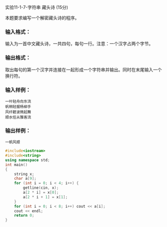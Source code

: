 实验11-1-7-字符串 藏头诗 (15分)

本题要求编写一个解密藏头诗的程序。

### 输入格式：

输入为一首中文藏头诗，一共四句，每句一行。注意：一个汉字占两个字节。

### 输出格式：

取出每句的第一个汉字并连接在一起形成一个字符串并输出。同时在末尾输入一个换行符。

### 输入样例：

```in
一叶轻舟向东流
帆稍轻握杨柳手
风纤碧波微起舞
顺水任从雅客流
```

### 输出样例：

```out
一帆风顺
```



```c++
#include<iostream>
#include<string>
using namespace std;
int main()
{
	string x;
	char a[9];
	for (int i = 0; i < 4; i++) {
		getline(cin, x);
		a[2 * i] = x[0];
		a[2 * i + 1] = x[1];
	}
	for (int i = 0; i < 8; i++) cout << a[i];
	cout << endl;
	return 0;
}
```


